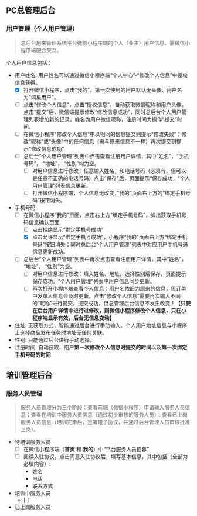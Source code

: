 ## PC总管理后台

### 用户管理（个人用户管理）

> 总后台用来管理系统平台微信小程序端的个人（业主）用户信息。需微信小程序端配合交互。


个人用户信息包括：
- 用户姓名: 用户姓名可以通过微信小程序端“个人中心”-“修改个人信息”中授权信息获得。
  - [x] 打开微信小程序，点击“我的”，第一次使用的用户默认无头像、用户名为“鸿巢用户”。
  - [ ] 点击“修改个人信息”，点击“授权信息”，自动获取微信昵称和用户头像。点击“提交”后，微信端提示修改“修改信息成功“，同时总后台个人用户管理列表增加新的记录，姓名为用户微信昵称，注册时间为操作“提交”时间。
  - [ ] 在微信小程序“修改个人信息”中以相同的信息提交则提示“修改失败”；修改“昵称”或“头像”中的任何信息（需与原来信息不一样）再次提交则提示“修改信息成功”
  - [ ] 总后台“个人用户管理”列表中点击查看注册用户详情，其中“姓名”，“手机号码”， “地址”， “性别”均为空。
      - [ ] 对用户信息进行修改：任意输入姓名，和电话号码（必须有，但可以是任意不正确的电话号码）点击“保存”后，页面提示“保存成功，“个人用户管理”列表信息更新。
      - [ ] 打开微信小程序端，个人信息无改变，”我的“页面右上方的“绑定手机号码”按钮消失。
- 手机号码:
  - [ ] 在微信小程序“我的”页面，点击右上方“绑定手机号码”，弹出获取手机号码信息确认页面
      - [ ] 点击拒绝显示“绑定手机号成功”
      - [x] 点击允许显示“绑定手机号成功”，小程序“我的”页面右上方“绑定手机号码”按钮消失；同时总后台“个人用户管理”列表中对应用户手机号码信息更新成功。
  - [ ] 总后台“个人用户管理”列表中再次点击查看注册用户详情，其中“姓名”， “地址”， “性别”为空。
      - [ ] 对用户信息进行修改：填入姓名、地址，选择性别后保存，页面提示保存成功。“个人用户管理”列表中用户信息同步更新。
      - [ ] 再次打开小程序端查看个人信息：用户名依旧为原来的信息，但订单中发单人信息会及时更新。点击“修改个人信息”需要再次输入不同的“昵称”进行提交，提交成功，但总管理后台信息不发生改变！**【只要在后台用户详情中进行过修改，则微信小程序修改个人信息，只在小程序端显示有效，后台无信息变动】**
- 住址: 无获取方式，智能通过后台进行手动输入。个人用户地址信息与小程序上选择商品发布任务时地址无任何关联。
- 性别: 只能通过后台进行手动选择。
- 注册时间: 自动获取，用户**第一次修改个人信息时提交的时间**以及**第一次绑定手机号码的时间**



###

## 培训管理后台

### 服务人员管理

> 服务人员管理分为三个阶段：查看前端（微信小程序）申请输入服务人员信息；查看在培训中服务人员信息（通过初步审核的服务人员）；查看已上岗服务人员信息（培训完毕后，签署电子协议，并通过后台管理人员审核批准上岗）。

- 待培训服务人员
  - [ ] 在微信小程序端（**首页** 和 **我的**）中“平台服务人员招募”
  - [ ] 阅读入驻协议，点击同意入驻协议后，填写基本信息，其中包括（全部为必填内容）:
      - 姓名
      - 电话
      - 联系方式
- 培训中服务人员
  - [ ] 
- 已上岗服务人员
